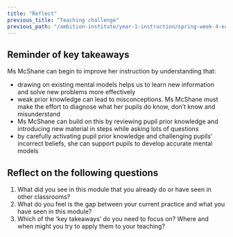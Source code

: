 ```yaml
---
title: "Reflect"
previous_title: "Teaching challenge"
previous_path: "/ambition-institute/year-1-instruction/spring-week-4-ect-teaching-challenge"
---
```


## Reminder of key takeaways

Ms McShane can begin to improve her instruction by understanding that:

- drawing on existing mental models helps us to learn new information and solve new problems more effectively
- weak prior knowledge can lead to misconceptions. Ms McShane must make the effort to diagnose what her pupils do know, don’t know and misunderstand
- Ms McShane can build on this by reviewing pupil prior knowledge and introducing new material in steps while asking lots of questions
- by carefully activating pupil prior knowledge and challenging pupils’ incorrect beliefs, she can support pupils to develop accurate mental models

## Reflect on the following questions

1. What did you see in this module that you already do or have seen in other classrooms?
2. What do you feel is the gap between your current practice and what you have seen in this module?
3. Which of the ‘key takeaways’ do you need to focus on? Where and when might you try to apply them to your teaching?
